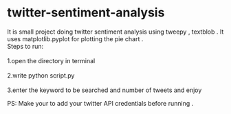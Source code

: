 # twitter-sentiment-analysis<br>
It is small project doing twitter sentiment analysis using tweepy , textblob . It uses matplotlib.pyplot for plotting the pie chart . <br> 
Steps to run: <br />  
1.open the directory in terminal<br />  
2.write python script.py<br />  
3.enter the keyword to be searched and number of tweets and enjoy<br /> 

PS: Make your to add your twitter API credentials before running .

